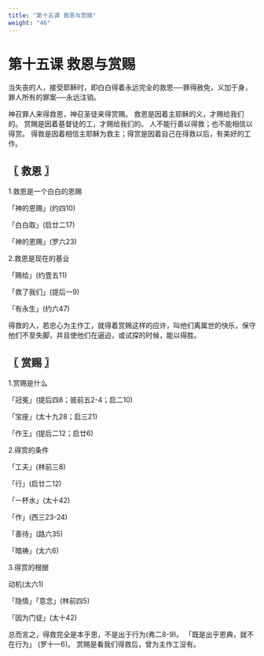 ```yaml
---
title: "第十五课 救恩与赏赐"
weight: "46"
---
```


# 第十五课 救恩与赏赐


当失丧的人，接受耶稣时，即白白得着永远完全的救恩──罪得赦免，义加于身，罪人所有的罪案──永远注销。

神召罪人来得救恩，神召圣徒来得赏赐。
救恩是因着主耶稣的义，才赐给我们的。
赏赐是因着基督徒的工，才赐给我们的。
人不能行善以得救；也不能相信以得赏。
得救是因着相信主耶稣为救主；得赏是因着自己在得救以后，有美好的工作。

## 〖 救恩 〗

1.救恩是一个白白的恩赐

「神的恩赐」(约四10)

「白白取」(启廿二17)

「神的恩赐」(罗六23)

2.救恩是现在的基业

「赐给」(约壹五11)

「救了我们」(提后一9)

「有永生」(约六47)

得救的人，若忠心为主作工，就得着赏赐这样的应许，叫他们离属世的快乐，保守他们不至失脚，并且使他们在逼迫，或试探的时候，能以得胜。

## 〖 赏赐 〗

1.赏赐是什么

「冠冕」(提后四8；彼前五2-4；启二10)

「宝座」(太十九28；启三21)

「作王」(提后二12；启廿6)

2.得赏的条件

「工夫」(林前三8)

「行」(启廿二12)

「一杯水」(太十42)

「作」(西三23-24)

「善待」(路六35)

「暗祷」(太六6)

3.得赏的根据

动机(太六1)

「隐情」「意念」(林前四5)

「因为门徒」(太十42)

总而言之，得救完全是本乎恩，不是出于行为(弗二8-9)。
「既是出乎恩典，就不在行为」
(罗十一6)。
赏赐是看我们得救后，曾为主作工没有。

